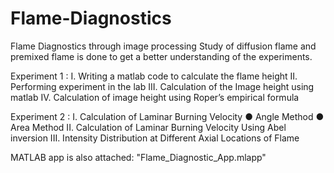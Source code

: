 # Flame-Diagnostics
Flame Diagnostics through image processing
Study of diffusion flame and premixed flame is done to get a better understanding of the experiments.

Experiment 1 : 
I. Writing a matlab code to calculate the flame height 
II. Performing experiment in the lab 
III. Calculation of the Image height using matlab 
IV. Calculation of image height using Roper’s empirical formula

Experiment 2 : 
I. Calculation of Laminar Burning Velocity 
● Angle Method 
● Area Method 
II. Calculation of Laminar Burning Velocity Using Abel inversion 
III. Intensity Distribution at Different Axial Locations of Flame

MATLAB app is also attached: "Flame_Diagnostic_App.mlapp"
